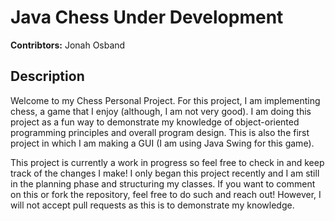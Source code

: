 # Java Chess **Under Development**

**Contribtors:** Jonah Osband

## Description
Welcome to my Chess Personal Project. For this project, I am implementing chess, a game that I enjoy (although, I am not very good). I am doing this project as a fun way to demonstrate my knowledge of object-oriented programming principles and overall program design. This is also the first project in which I am making a GUI (I am using Java Swing for this game). 

This project is currently a work in progress so feel free to check in and keep track of the changes I make! I only began this project recently and I am still in the planning phase and structuring my classes. If you want to comment on this or fork the repository, feel free to do such and reach out! However, I will not accept pull requests as this is to demonstrate my knowledge.
